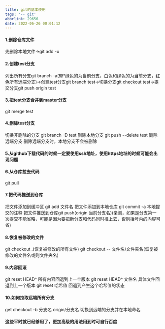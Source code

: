 ```yaml
---
title: git的基本使用
tags: '-- git'
abbrlink: 29656
date: 2022-06-26 00:01:12
---
```


#### 1.删除仓库文件

先删除本地文件->git add -u

#### 2.创建test分支

列出所有分支git branch -a(带*绿色的为当前分支，白色和绿色的为当前分支，红色所有远端分支)->创建test分支git branch test->切换分支git checkout test->提交分支git push origin test

#### 3.把test分支合并到master分支

git merge test

#### 4.删除test分支

切换非删除的分支
git branch -D test 删除本地分支
git push --delete test 删除远端分支  删除远端分支时，本地分支不会被删除

#### 5.从github下载代码的时候一定要使用ssh地址，使用https地址的时候可能会出现问题

#### 6.从仓库拉去代码
git pull
#### 7.把代码推送到仓库
把文件添加到缓冲区 git add 文件名
把文件添加到本地仓库 git commit -a 本地提交的注释
把文件推送到仓库git push(origin 当前分支名)(亲测，如果是分支第一次提交不能省略，可能是因为要把新分支和代码同时推上去，否则括号内的内容可省)
#### 8.恢复被修改的文件
git checkout .(恢复被修改的所有文件)
git checkout -- 文件名/文件夹名(恢复被修改的文件名或则文件夹名)
#### 9.内容回滚
git reset HEAD^ 所有内容回退到上一个版本
git reset HEAD^ 文件名 具体文件回退到上一个版本
git reset 哈希值 回退到产生这个哈希值的状态
#### 10.如何拉取远端所有分支
get checkout -b 分支名  origin/分支名 切换到远端的分支并在本地命名

#### 这些平时就已经够用了，更加高级的用法用到时可自行百度
